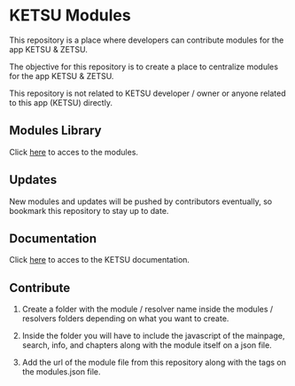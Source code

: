 # KETSU Modules

This repository is a place where developers can contribute modules for the app KETSU & ZETSU.

The objective for this repository is to create a place to centralize modules for the app KETSU & ZETSU.

This repository is not related to KETSU developer / owner or anyone related to this app (KETSU) directly.

## Modules Library

Click [here](https://mprotmod.github.io/Modules-KETSU/index.html) to acces to the modules.

## Updates

New modules and updates will be pushed by contributors eventually, so bookmark this repository to stay up to date.

## Documentation

Click [here](https://appketsu.github.io/KETSU-Documentation/) to acces to the KETSU documentation.

## Contribute

1. Create a folder with the module / resolver name inside the modules / resolvers folders depending on what you want to create.

2. Inside the folder you will have to include the javascript of the mainpage, search, info, and chapters along with the module itself on a json file.

3. Add the url of the module file from this repository along with the tags on the modules.json file.